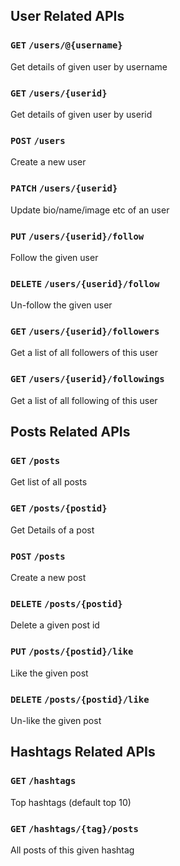 ## User Related APIs

### `GET` `/users/@{username}`
Get details of given user by username

### `GET` `/users/{userid}`
Get details of given user by userid

### `POST` `/users`
Create a new user

### `PATCH` `/users/{userid}`
Update bio/name/image etc of an user

### `PUT` `/users/{userid}/follow`
Follow the given user

### `DELETE` `/users/{userid}/follow`
Un-follow the given user

### `GET` `/users/{userid}/followers`
Get a list of all followers of this user

### `GET` `/users/{userid}/followings`
Get a list of all following of this user



## Posts Related APIs

### `GET` `/posts`
Get list of all posts

### `GET` `/posts/{postid}`
Get Details of a post

### `POST` `/posts`
Create a new post

### `DELETE` `/posts/{postid}`
Delete a given post id

### `PUT` `/posts/{postid}/like`
Like the given post

### `DELETE` `/posts/{postid}/like`
Un-like the given post



## Hashtags Related APIs

### `GET` `/hashtags`
Top hashtags (default top 10)

### `GET` `/hashtags/{tag}/posts`
All posts of this given hashtag